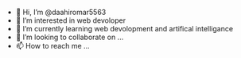 - 👋 Hi, I’m @daahiromar5563
- 👀 I’m interested in web devoloper
- 🌱 I’m currently learning web devolopment and artifical intelligance
- 💞️ I’m looking to collaborate on ...
- 📫 How to reach me ...

<!---
daahiromar5563/daahiromar5563 is a ✨ special ✨ repository because its `README.md` (this file) appears on your GitHub profile.
You can click the Preview link to take a look at your changes.
--->
